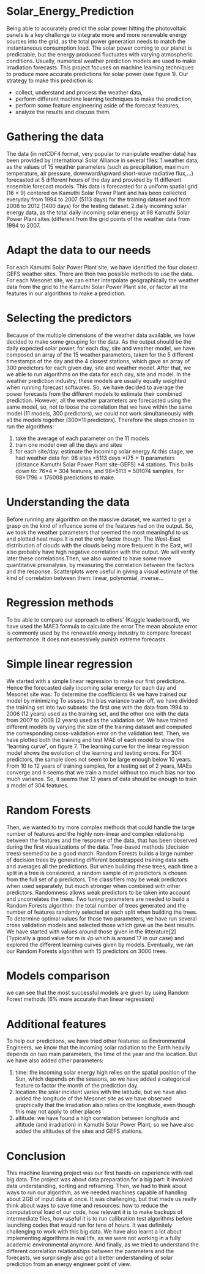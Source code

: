 # Solar_Energy_Prediction
  Being able to accurately predict the solar power hitting
the photovoltaic panels is a key challenge to integrate more
and more renewable energy sources into the grid, as the total
power generation needs to match the instantaneous consumption load. The solar power coming to our planet is predictable,
but the energy produced fluctuates with varying atmospheric
conditions. Usually, numerical weather prediction models are
used to make irradiation forecasts. This project focuses on
machine learning techniques to produce more accurate predictions for solar power (see figure 1).
Our strategy to make this prediction is:
- collect, understand and process the weather data,
- perform different machine learning techniques to make the
prediction,
- perform some feature engineering aside of the forecast features,
- analyze the results and discuss them.

# Gathering the data
The data (in netCDF4 format, very popular to manipulate
weather data) has been provided by International Solar Alliance in several
files:
1.weather data, as the values of 15 weather parameters (such as precipitation, maximum temperature, air
pressure, downward/upward short-wave radiative flux,...)
forecasted at 5 different hours of the day and provided
by 11 different ensemble forecast models. This data is
forecasted for a uniform spatial grid (16 × 9) centered on
Kamuthi Solar Power Plant and has been collected everyday from
1994 to 2007 (5113 days) for the training dataset and
from 2008 to 2012 (1400 days) for the testing dataset.
2.daily incoming solar energy data, as the total daily incoming solar energy at 98 Kamuthi Solar Power Plant sites (different from the grid points of the weather data from 1994
to 2007.

# Adapt the data to our needs
For each Kamuthi Solar Power Plant site, we have identified the four closest
GEFS weather sites. There are then two possible methods to use the data. For each Mesonet site, we
can either interpolate geographically the weather data from the
grid to the Kamuthi Solar Power Plant site, or factor all the features in our algorithms to make a prediction.



# Selecting the predictors
Because of the multiple dimensions of the weather data available, we have decided to make some grouping for the data. As
the output should be the daily expected solar power, for each
day, site and weather model, we have composed an array of the
15 weather parameters, taken for the 5 different timestamps of
the day and the 4 closest stations, which gave an array of 300
predictors for each given day, site and weather model.
After that, we we able to run algorithms on the data for each
day, site and model. In the weather prediction industry, these
models are usually equally weighted when running forecast
softwares. So, we have decided to average the power forecasts
from the different models to estimate their combined prediction. However, all the weather parameters are forecasted using
the same model, so, not to loose the correlation that we have
within the same model (11 models, 300 predictors), we could
not work simultaneously with all the models together (300×11
predictors). Therefore the steps chosen to run the algorithms:
1. take the average of each parameter on the 11 models
2. train one model over all the days and sites
3. for each site/day: estimate the incoming solar energy
At this stage, we had weather data for: 98 sites ×5113 days
×(75 + 1) parameters (distance Kamuthi Solar Power Plant site-GEFS) ×4 stations.
This boils down to: 76×4 = 304 features, and 98×5113 =
501074 samples, for 98×1796 = 176008 predictions to make.

#  Understanding the data
Before running any algorithm on the massive dataset, we
wanted to get a grasp on the kind of influence some of the features had on the output. So, we took the weather parameters
that seemed the most meaningful to us and plotted heat maps.It is not the
only factor though. The West-East distribution of clouds with
the clouds being more frequent in the East, will also probably
have high negative correlation with the output. We will verify
later these correlations.Then, we also wanted to have some more quantitative preanalysis, by measuring the correlation between the factors and the response. Scatterplots were useful in giving a visual estimate of the kind of correlation between them: linear, polynomial, inverse...

# Regression methods
To be able to compare our approach to others’ (Kaggle leaderboard), we have used the MAE3
formula to calculate the error
The mean absolute error is commonly used by the renewable
energy industry to compare forecast performance. It does not
excessively punish extreme forecasts.
# Simple linear regression
We started with a simple linear regression to make our first
predictions. Hence the forecasted daily incoming solar energy
for each day and Mesonet site was:
To determine the coefficients θk we have trained our model
by minimizing
To assess the bias variance trade-off, we have divided the
training set into two subsets: the first one with the data from
1994 to 2006 (12 years) used as the training set, and the other
one with the data from 2007 to 2008 (2 years) used as the
validation set. We have trained different models by varying the
size of the training dataset and computed the corresponding
cross-validation error on the validation test. Then, we have
plotted both the training and test MAE of each model to show
the ”learning curve”, on figure 7.
The learning curve for the linear regression model shows the
evolution of the learning and testing errors. For 304 predictors,
the sample does not seem to be large enough below 10 years.
From 10 to 12 years of training samples, for a testing set of
2 years, MAEs converge and it seems that we train a model
without too much bias nor too much variance. So, it seems
that 12 years of data should be enough to train a model of 304
features.

# Random Forests
Then, we wanted to try more complex methods that could handle the large number of features and the highly non-linear and
complex relationship between the features and the response of
the data, that has been observed during the first visualizations
of the data. Tree-based methods (decision trees) seemed to be
a good match.
Random Forests builds a large number of decision trees by
generating different bootstrapped training data sets and averages all the predictions. But when building these trees, each
time a split in a tree is considered, a random sample of m predictors is chosen from the full set of p predictors. The classifiers may be weak predictors when used separately, but much
stronger when combined with other predictors. Randomness
allows weak predictors to be taken into account and uncorrelates the trees.
Two tuning parameters are needed to build a Random
Forests algorithm: the total number of trees generated and
the number of features randomly selected at each split when
building the trees. To determine optimal values for those two
parameters, we have run several cross validation models and
selected those which gave us the best results. We have started
with values around those given in the litterature[2] (Typically
a good value for m is √p which is around 17 in our case) and
explored the different learning curves given by models. Eventually, we ran our Random Forests algorithm with 15 predictors on 3000 trees.

# Models comparison
we can see that the most successful models are
given by using Random Forest methods (6% more accurate
than linear regression)

# Additional features
To help our predictions, we have tried other features: as Environmental Engineers, we know that the incoming solar radiation to the Earth heavily depends on two main parameters,
the time of the year and the location. But we have also added
other parameters:
1. time: the incoming solar energy high relies on the spatial
position of the Sun, which depends on the seasons, so we
have added a categorical feature to factor the month of
the prediction day.
2. location: the solar incident varies with the latitude, but we
have also added the longitude of the Mesonet site as we
have observed graphically that the irradiation also relies
on the longitude, even though this may not apply to other
places .
3. altitude: we have found a high correlation between longitude and altitude (and irradiation) in Kamuthi Solar Power Plant, so we
have also added the altitudes of the sites and GEFS stations.

# Conclusion
This machine learning project was our first hands-on experience with real big data. The project was about data preparation for a big part: it involved data understanding, sorting
and reframing. Then, we had to think about ways to run our
algorithm, as we needed machines capable of handling about
2GB of input data at once. It was challenging, but that made
us really think about ways to save time and resources: how to
reduce the computational load of our code, how relevant it is
to make backups of intermediate files, how useful it is to run
calibration test algorithms before launching codes that would
run for tens of hours.
It was definitely challenging to work with this big data. We
have also learnt a lot about implementing algorithms in real
life, as we were not working in a fully academic environmental
anymore.
And finally, as we tried to understand the different correlation relationships between the parameters and the forecasts, we
surprisingly also got a better understanding of solar prediction
from an energy engineer point of view.
